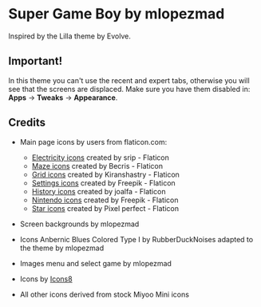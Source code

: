 # Super Game Boy by mlopezmad

Inspired by the Lilla theme by Evolve.

## Important!

In this theme you can't use the recent and expert tabs, otherwise you will see that the screens are displaced. 
Make sure you have them disabled in: **Apps** -> **Tweaks** -> **Appearance**.


## Credits

- Main page icons by users from flaticon.com:
  - [Electricity icons](https://www.flaticon.com/free-icons/electricity) created by srip - Flaticon
  - [Maze icons](https://www.flaticon.com/free-icons/maze) created by Becris - Flaticon
  - [Grid icons](https://www.flaticon.com/free-icons/grid) created by Kiranshastry - Flaticon
  - [Settings icons](https://www.flaticon.com/free-icons/settings) created by Freepik - Flaticon
  - [History icons](https://www.flaticon.com/free-icons/history) created by joalfa - Flaticon
  - [Nintendo icons](https://www.flaticon.com/free-icons/nintendo) created by Freepik - Flaticon
  - [Star icons](https://www.flaticon.com/free-icons/star) created by Pixel perfect - Flaticon

- Screen backgrounds by mlopezmad

- Icons Anbernic Blues Colored Type I by RubberDuckNoises adapted to the theme by mlopezmad

- Images menu and select game by mlopezmad

- Icons by [Icons8](https://icons8.com)

- All other icons derived from stock Miyoo Mini icons
